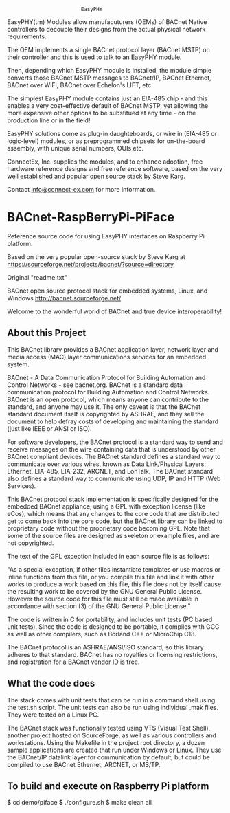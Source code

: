 
							EasyPHY

EasyPHY(tm) Modules allow manufacuturers (OEMs) of BACnet Native controllers to 
decouple their designs from the actual physical network requirements.

The OEM implements a single BACnet protocol layer (BACnet MSTP) on their controller
and this is used to talk to an EasyPHY module.

Then, depending which EasyPHY module is installed, the module simple converts
those BACnet MSTP messages to BACnet/IP, BACnet Ethernet, BACnet over WiFi,
BACnet over Echelon's LIFT, etc.

The simplest EasyPHY module contains just an EIA-485 chip - and this enables a very
cost-effective default of BACnet MSTP, yet allowing the more expensive
other options to be substitued at any time - on the production line or 
in the field!

EasyPHY solutions come as plug-in daughteboards, or wire in (EIA-485 or
logic-level) modules, or as preprogrammed chipsets for on-the-board
assembly, with unique serial numbers, OUIs etc.

ConnectEx, Inc. supplies the modules, and to enhance adoption, free 
hardware reference designs and free reference software, based on the very
well established and popular open source stack by Steve Karg.

Contact info@connect-ex.com for more information.


BACnet-RaspBerryPi-PiFace
=========================

Reference source code for using EasyPHY interfaces on Raspberry Pi platform.

Based on the very popular open-source stack by Steve Karg at https://sourceforge.net/projects/bacnet/?source=directory 


Original "readme.txt"

BACnet open source protocol stack for embedded systems, Linux, and Windows
http://bacnet.sourceforge.net/

Welcome to the wonderful world of BACnet and true device interoperability!

About this Project
------------------

This BACnet library provides a BACnet application layer, network layer and
media access (MAC) layer communications services for an embedded system.

BACnet - A Data Communication Protocol for Building Automation and Control
Networks - see bacnet.org. BACnet is a standard data communication protocol for
Building Automation and Control Networks. BACnet is an open protocol, which
means anyone can contribute to the standard, and anyone may use it. The only
caveat is that the BACnet standard document itself is copyrighted by ASHRAE,
and they sell the document to help defray costs of developing and maintaining
the standard (just like IEEE or ANSI or ISO).

For software developers, the BACnet protocol is a standard way to send and
receive messages on the wire containing data that is understood by other BACnet
compliant devices. The BACnet standard defines a standard way to communicate
over various wires, known as Data Link/Physical Layers: Ethernet, EIA-485,
EIA-232, ARCNET, and LonTalk. The BACnet standard also defines a standard way
to communicate using UDP, IP and HTTP (Web Services).

This BACnet protocol stack implementation is specifically designed for the
embedded BACnet appliance, using a GPL with exception license (like eCos),
which means that any changes to the core code that are distributed get to come
back into the core code, but the BACnet library can be linked to proprietary
code without the proprietary code becoming GPL. Note that some of the source
files are designed as skeleton or example files, and are not copyrighted.

The text of the GPL exception included in each source file is as follows: 

"As a special exception, if other files instantiate templates or use macros or
inline functions from this file, or you compile this file and link it with
other works to produce a work based on this file, this file does not by itself
cause the resulting work to be covered by the GNU General Public License.
However the source code for this file must still be made available in
accordance with section (3) of the GNU General Public License."

The code is written in C for portability, and includes unit tests (PC based
unit tests). Since the code is designed to be portable, it compiles with GCC as
well as other compilers, such as Borland C++ or MicroChip C18.

The BACnet protocol is an ASHRAE/ANSI/ISO standard, so this library adheres to
that standard. BACnet has no royalties or licensing restrictions, and
registration for a BACnet vendor ID is free.

What the code does
------------------

The stack comes with unit tests that can be run in a command shell using the
test.sh script. The unit tests can also be run using individual .mak files.
They were tested on a Linux PC.

The BACnet stack was functionally tested using VTS (Visual Test Shell), another
project hosted on SourceForge, as well as various controllers and workstations.
Using the Makefile in the project root directory, a dozen sample applications
are created that run under Windows or Linux. They use the BACnet/IP datalink
layer for communication by default, but could be compiled to use BACnet 
Ethernet, ARCNET, or MS/TP.


To build and execute on Raspberry Pi platform
---------------------------------------------

$ cd demo/piface
$ ./configure.sh
$ make clean all

